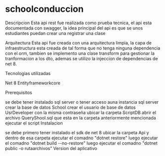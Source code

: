 # schoolconduccion
Descripcion
Esta api rest fue realizada como prueba tecnica, el api esta documentada con swagger, la idea principal del api es que se unos estudiantes puedan crear una registrar una clase 

Arquitectura
Esta api fue creada con una arquitectura limpia, la capa de infraestructura esta creada de tal forma que no tenga ninguna dependencia con el orm, tambien se implemento una clase transform para gestionar la tranformacion a los dto, ademas se utilizo la injeccion de dependencias de net 8.

Tecnologias utilizadas

Net 8
Entityframeworkcore 

Prerequisitos

se debe tener instalado sql server o tener acceso auna instancia sql server
crear la base de datos School
crear el usuario de base de datos UsrDeveloper con la misma contraseña
ubicar la carpeta ScriptDB
abrir el archivo QueryShool.sql que esta en la carpeta anteriormente mencionada
ejecutar el script
Instalacion

se debe primero tener instalado el sdk de net 8
ubicar la carpeta Api y dentro de esa carpeta ejecutar el comadno "dotnet restore"
luego ejecutar el comadno "dotnet build --no-restore"
luego ejecutar el comadno "dotnet public -o rutaarchivos"
Version del aplicativo
